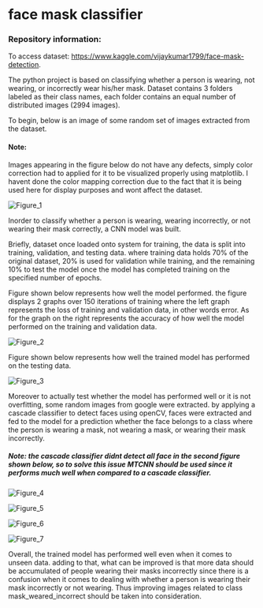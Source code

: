 # face mask classifier


### Repository information:

To access dataset: https://www.kaggle.com/vijaykumar1799/face-mask-detection.

The python project is based on classifying whether a person is wearing, not wearing, or incorrectly wear his/her mask.
Dataset contains 3 folders labeled as their class names, each folder contains an equal number of distributed images (2994 images).


To begin, below is an image of some random set of images extracted from the dataset.

#### Note: 

Images appearing in the figure below do not have any defects, simply color correction had to applied for it to be visualized properly using matplotlib. I havent done the color mapping correction due to the fact that it is being used here for display purposes and wont affect the dataset.


![Figure_1](https://user-images.githubusercontent.com/54745383/118973155-0b336b80-b97a-11eb-9e76-d84b8afd5236.png)


Inorder to classify whether a person is wearing, wearing incorrectly, or not wearing their mask correctly, a CNN model was built.

Briefly, dataset once loaded onto system for training, the data is split into training, validation, and testing data. where training data holds 70% of the original dataset, 20% is used for validation while training, and the remaining 10% to test the model once the model has completed training on the specified number of epochs.


Figure shown below represents how well the model performed. the figure displays 2 graphs over 150 iterations of training where the left graph represents the loss of training and validation data, in other words error. As for the graph on the right represents the accuracy of how well the model performed on the training and validation data.

![Figure_2](https://user-images.githubusercontent.com/54745383/118974661-bd1f6780-b97b-11eb-8dbe-dda8673f4a9c.png)


Figure shown below represents how well the trained model has performed on the testing data.

![Figure_3](https://user-images.githubusercontent.com/54745383/118976452-b1cd3b80-b97d-11eb-9f6c-5e26db21e7a7.png)


Moreover to actually test whether the model has performed well or it is not overfitting, some random images from google were extracted. by applying a cascade classifier to detect faces using openCV, faces were extracted and fed to the model for a prediction whether the face belongs to a class where the person is wearing a mask, not wearing a mask, or wearing their mask incorrectly.

##### Note: the cascade classifier didnt detect all face in the second figure shown below, so to solve this issue MTCNN should be used since it performs much well when compared to a cascade classifier.

![Figure_4](https://user-images.githubusercontent.com/54745383/118977030-65363000-b97e-11eb-9866-e38f21449c6e.png)


![Figure_5](https://user-images.githubusercontent.com/54745383/118977037-67988a00-b97e-11eb-9164-21fe2105f237.png)


![Figure_6](https://user-images.githubusercontent.com/54745383/118977050-6bc4a780-b97e-11eb-99c0-59268a11e4a2.png)


![Figure_7](https://user-images.githubusercontent.com/54745383/118977067-70895b80-b97e-11eb-9df2-4215d2a98197.png)


Overall, the trained model has performed well even when it comes to unseen data. adding to that, what can be improved is that more data should be accumulated of people wearing their masks incorrectly since there is a confusion when it comes to dealing with whether a person is wearing their mask incorrectly or not wearing. Thus improving images related to class mask_weared_incorrect should be taken into consideration.

